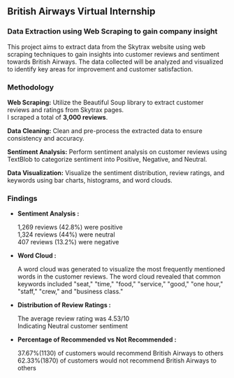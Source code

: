 ## British Airways Virtual Internship

### Data Extraction using Web Scraping to gain company insight

This project aims to extract data from the Skytrax website using web scraping techniques to gain insights into customer reviews and sentiment towards British Airways. The data collected will be analyzed and visualized to identify key areas for improvement and customer satisfaction.

### Methodology

__Web Scraping:__ Utilize the Beautiful Soup library to extract customer reviews and ratings from Skytrax pages.  
I scraped a total of __3,000 reviews__.   

__Data Cleaning:__ Clean and pre-process the extracted data to ensure consistency and accuracy.

__Sentiment Analysis:__ Perform sentiment analysis on customer reviews using TextBlob to categorize sentiment into Positive, Negative, and Neutral.

__Data Visualization:__ Visualize the sentiment distribution, review ratings, and keywords using bar charts, histograms, and word clouds.


### Findings

* __Sentiment Analysis :__
 
    1,269 reviews (42.8%) were positive  
    1,324 reviews (44%) were neutral  
    407 reviews (13.2%) were negative
  
* __Word Cloud :__

    A word cloud was generated to visualize the most frequently mentioned words in the customer reviews. The       word cloud revealed that common keywords included "seat," "time," "food," "service," "good," "one hour,"        "staff," "crew," and "business class."

* __Distribution of Review Ratings :__

    The average review rating was 4.53/10  
    Indicating Neutral customer sentiment
  
* __Percentage of Recommended vs Not Recommended :__

    37.67%(1130) of customers would recommend British Airways to others  
    62.33%(1870) of customers would not recommend British Airways to others
